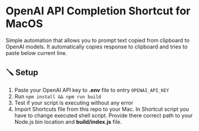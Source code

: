 # OpenAI API Completion Shortcut for MacOS
Simple automation that allows you to prompt text copied from clipboard to OpenAI models. 
It automatically copies response to clipboard and tries to paste below current line.

## 🪛 Setup
1. Paste your OpenAI API key to **.env** file to entry `OPENAI_API_KEY`
2. Run `npm install && npm run build`
3. Test if your script is executing without any error
4. Import Shortcuts file from this repo to your Mac. In Shortcut script you have to change executed shell script. Provide there correct path to your Node.js bin location and **build/index.js** file.



